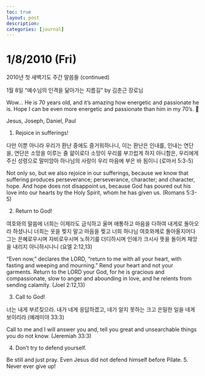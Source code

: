 ```yaml
---
toc: true
layout: post
description:
categories: [journal]
---
```

# 1/8/2010 (Fri)

2010년 첫 새벽기도 주간 말씀들 (continued)

1월 8일 “예수님의 인격을 닮아가는 지름길” by 김춘근 장로님

Wow… He is 70 years old, and it’s amazing how energetic and passionate he is.
Hope I can be even more energetic and passionate than him in my 70’s. 🙂

Jesus, Joseph, Daniel, Paul

1. Rejoice in sufferings!

다만 이뿐 아니라 우리가 환난 중에도 즐거워하나니,
이는 환난은 인내를, 인내는 연단을, 연단은 소망을 이루는 줄 앎이로다
소망이 우리를 부끄럽게 하지 아니함은,
우리에게 주신 성령으로 말미암아
하나님의 사랑이 우리 마음에 부은 바 됨이니 (로마서 5:3-5)

Not only so, but we also rejoice in our sufferings,
because we know that suffering produces perseverance;
perseverance, character; and character, hope.
And hope does not disappoint us,
because God has poured out his love into our hearts by the Holy Spirit,
whom he has given us. (Romans 5:3-5)

2. Return to God!

여호와의 말씀에 너희는 이제라도 금식하고 울며 애통하고 마음을 다하여 내게로 돌아오라 하셨나니
너희는 옷을 찢지 말고 마음을 찢고 너희 하나님 여호와께로 돌아올지어다 그는 은혜로우시며 자비로우시며 노하기를 더디하시며 인애가 크시사 뜻을 돌이켜 재앙을 내리지 아니하시나니 (요엘 2:12,13)

“Even now,” declares the LORD, “return to me with all your heart, with fasting and weeping and mourning.”
Rend your heart and not your garments. Return to the LORD your God, for he is gracious and compassionate, slow to anger and abounding in love, and he relents from sending calamity. (Joel 2:12,13)

3. Call to God!

너는 내게 부르짖으라. 내가 네게 응답하겠고,
네가 알지 못하는 크고 은밀한 일을 네게 보이리라
(예레미야 33:3)

Call to me and I will answer you and,
tell you great and unsearchable things you do not know. (Jeremiah 33:3)

4. Don’t try to defend yourself.

Be still and just pray.
Even Jesus did not defend himself before Pilate.
5. Never ever give up!
